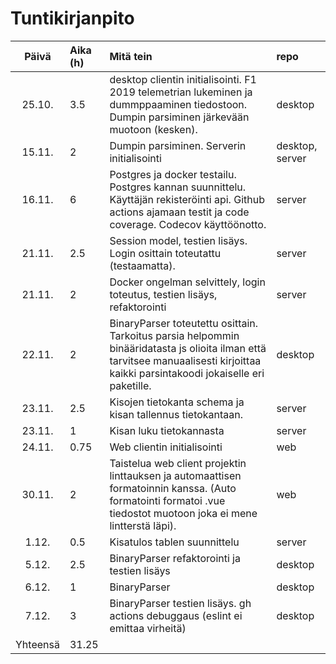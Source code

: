 # Tuntikirjanpito

| Päivä | Aika (h) | Mitä tein  | repo
| :----:|:-----| :-----| :-----|
| 25.10. | 3.5    | desktop clientin initialisointi. F1 2019 telemetrian lukeminen ja dummppaaminen tiedostoon. Dumpin parsiminen järkevään muotoon (kesken). | desktop |
| 15.11. | 2    | Dumpin parsiminen. Serverin initialisointi | desktop, server |
| 16.11. | 6    | Postgres ja docker testailu. Postgres kannan suunnittelu. Käyttäjän rekisteröinti api. Github actions ajamaan testit ja code coverage. Codecov käyttöönotto.  | server |
| 21.11. | 2.5    | Session model, testien lisäys. Login osittain toteutattu (testaamatta).  | server |
| 21.11. | 2    | Docker ongelman selvittely, login toteutus, testien lisäys, refaktorointi  | server |
| 22.11. | 2    | BinaryParser toteutettu osittain. Tarkoitus parsia helpommin binääridatasta js olioita ilman että tarvitsee manuaalisesti kirjoittaa kaikki parsintakoodi jokaiselle eri paketille.  | desktop |
| 23.11. | 2.5    | Kisojen tietokanta schema ja kisan tallennus tietokantaan.  | server |
| 23.11. | 1    | Kisan luku tietokannasta  | server |
| 24.11. | 0.75    | Web clientin initialisointi  | web |
| 30.11. | 2    | Taistelua web client projektin linttauksen ja automaattisen formatoinnin kanssa. (Auto formatointi formatoi .vue tiedostot muotoon joka ei mene lintterstä läpi).   | web |
| 1.12. | 0.5    | Kisatulos tablen suunnittelu   | server |
| 5.12. | 2.5   | BinaryParser refaktorointi ja testien lisäys   | desktop |
| 6.12. | 1   | BinaryParser | desktop |
| 7.12. | 3   | BinaryParser testien lisäys. gh actions debuggaus (eslint ei emittaa virheitä) | desktop |
| Yhteensä   | 31.25   | | 

